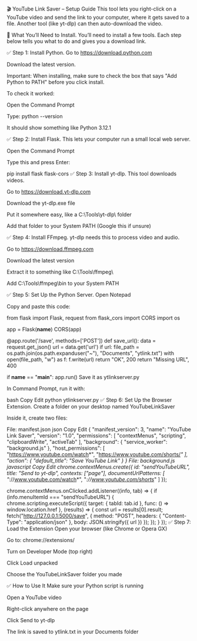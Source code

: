 🎬 YouTube Link Saver – Setup Guide
This tool lets you right-click on a YouTube video and send the link to your computer, where it gets saved to a file. Another tool (like yt-dlp) can then auto-download the video.

🧰 What You’ll Need to Install.
You’ll need to install a few tools. Each step below tells you what to do and gives you a download link.

✅ Step 1: Install Python.
Go to https://download.python.com

Download the latest version.

Important: When installing, make sure to check the box that says "Add Python to PATH" before you click install.

To check it worked:

Open the Command Prompt

Type: python --version

It should show something like Python 3.12.1

✅ Step 2: Install Flask.
This lets your computer run a small local web server.

Open the Command Prompt

Type this and press Enter:

pip install flask flask-cors
✅ Step 3: Install yt-dlp.
This tool downloads videos.

Go to https://download.yt-dlp.com

Download the yt-dlp.exe file

Put it somewhere easy, like a C:\Tools\yt-dlp\ folder

Add that folder to your System PATH (Google this if unsure)

✅ Step 4: Install FFmpeg.
yt-dlp needs this to process video and audio.

Go to https://download.ffmpeg.com

Download the latest version

Extract it to something like C:\Tools\ffmpeg\

Add C:\Tools\ffmpeg\bin to your System PATH

✅ Step 5: Set Up the Python Server.
Open Notepad

Copy and paste this code:

from flask import Flask, request
from flask_cors import CORS
import os

app = Flask(__name__)
CORS(app)

@app.route('/save', methods=['POST'])
def save_url():
    data = request.get_json()
    url = data.get('url')
    if url:
        file_path = os.path.join(os.path.expanduser("~"), "Documents", "ytlink.txt")
        with open(file_path, "w") as f:
            f.write(url)
        return "OK", 200
    return "Missing URL", 400

if __name__ == "__main__":
    app.run()
Save it as ytlinkserver.py

In Command Prompt, run it with:

bash
Copy
Edit
python ytlinkserver.py
✅ Step 6: Set Up the Browser Extension.
Create a folder on your desktop named YouTubeLinkSaver

Inside it, create two files:

File: manifest.json
json
Copy
Edit
{
  "manifest_version": 3,
  "name": "YouTube Link Saver",
  "version": "1.0",
  "permissions": [
    "contextMenus",
    "scripting",
    "clipboardWrite",
    "activeTab"
  ],
  "background": {
    "service_worker": "background.js"
  },
  "host_permissions": [
    "https://www.youtube.com/watch*",
    "https://www.youtube.com/shorts/*"
  ],
  "action": {
    "default_title": "Save YouTube Link"
  }
}
File: background.js
javascript
Copy
Edit
chrome.contextMenus.create({
  id: "sendYouTubeURL",
  title: "Send to yt-dlp",
  contexts: ["page"],
  documentUrlPatterns: [
    "*://www.youtube.com/watch*",
    "*://www.youtube.com/shorts*"
  ]
});

chrome.contextMenus.onClicked.addListener((info, tab) => {
  if (info.menuItemId === "sendYouTubeURL") {
    chrome.scripting.executeScript({
      target: { tabId: tab.id },
      func: () => window.location.href
    }, (results) => {
      const url = results[0].result;
      fetch("http://127.0.0.1:5000/save", {
        method: "POST",
        headers: { "Content-Type": "application/json" },
        body: JSON.stringify({ url })
      });
    });
  }
});
✅ Step 7: Load the Extension
Open your browser (like Chrome or Opera GX)

Go to: chrome://extensions/

Turn on Developer Mode (top right)

Click Load unpacked

Choose the YouTubeLinkSaver folder you made

✅ How to Use It
Make sure your Python script is running

Open a YouTube video

Right-click anywhere on the page

Click Send to yt-dlp

The link is saved to ytlink.txt in your Documents folder

